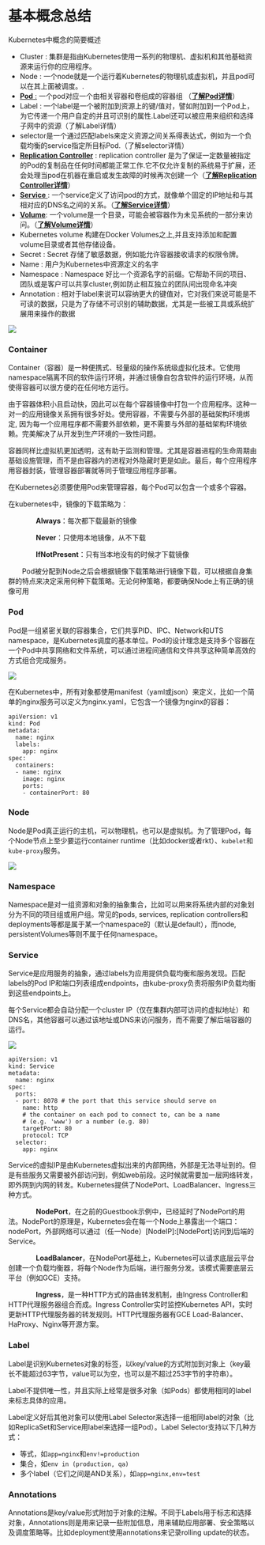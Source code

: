 # 基本概念总结

Kubernetes中概念的简要概述

* Cluster : 集群是指由Kubernetes使用一系列的物理机、虚拟机和其他基础资源来运行你的应用程序。
* Node : 一个node就是一个运行着Kubernetes的物理机或虚拟机，并且pod可以在其上面被调度。.
* [**Pod** :](https://www.kubernetes.org.cn/kubernetes-pod) 一个pod对应一个由相关容器和卷组成的容器组 （[**了解Pod详情**](https://www.kubernetes.org.cn/kubernetes-pod)）
* Label : 一个label是一个被附加到资源上的键/值对，譬如附加到一个Pod上，为它传递一个用户自定的并且可识别的属性.Label还可以被应用来组织和选择子网中的资源（了解Label详情）
* selector是一个通过匹配labels来定义资源之间关系得表达式，例如为一个负载均衡的service指定所目标Pod.（了解selector详情）
* [**Replication Controller**](https://www.kubernetes.org.cn/replication-controller-kubernetes) : replication controller 是为了保证一定数量被指定的Pod的复制品在任何时间都能正常工作.它不仅允许复制的系统易于扩展，还会处理当pod在机器在重启或发生故障的时候再次创建一个（[**了解Replication Controller详情**](https://www.kubernetes.org.cn/replication-controller-kubernetes)）
* [**Service** ](https://www.kubernetes.org.cn/kubernetes-services): 一个service定义了访问pod的方式，就像单个固定的IP地址和与其相对应的DNS名之间的关系。（[**了解Service详情**](https://www.kubernetes.org.cn/kubernetes-services)）
* [**Volume**](https://www.kubernetes.org.cn/kubernetes-volumes): 一个volume是一个目录，可能会被容器作为未见系统的一部分来访问。（[**了解Volume详情**](https://www.kubernetes.org.cn/kubernetes-volumes)）
* Kubernetes volume 构建在Docker Volumes之上,并且支持添加和配置volume目录或者其他存储设备。
* Secret : Secret 存储了敏感数据，例如能允许容器接收请求的权限令牌。
* Name : 用户为Kubernetes中资源定义的名字
* Namespace : Namespace 好比一个资源名字的前缀。它帮助不同的项目、团队或是客户可以共享cluster,例如防止相互独立的团队间出现命名冲突
* Annotation : 相对于label来说可以容纳更大的键值对，它对我们来说可能是不可读的数据，只是为了存储不可识别的辅助数据，尤其是一些被工具或系统扩展用来操作的数据

![](../.gitbook/assets/image%20%287%29.png)

### Container <a id="container"></a>

Container（容器）是一种便携式、轻量级的操作系统级虚拟化技术。它使用namespace隔离不同的软件运行环境，并通过镜像自包含软件的运行环境，从而使得容器可以很方便的在任何地方运行。

由于容器体积小且启动快，因此可以在每个容器镜像中打包一个应用程序。这种一对一的应用镜像关系拥有很多好处。使用容器，不需要与外部的基础架构环境绑定, 因为每一个应用程序都不需要外部依赖，更不需要与外部的基础架构环境依赖。完美解决了从开发到生产环境的一致性问题。

容器同样比虚拟机更加透明，这有助于监测和管理。尤其是容器进程的生命周期由基础设施管理，而不是由容器内的进程对外隐藏时更是如此。最后，每个应用程序用容器封装，管理容器部署就等同于管理应用程序部署。

在Kubernetes必须要使用Pod来管理容器，每个Pod可以包含一个或多个容器。

在kubernetes中，镜像的下载策略为：

　　　　**Always**：每次都下载最新的镜像

　　　　**Never**：只使用本地镜像，从不下载

　　　　**IfNotPresent**：只有当本地没有的时候才下载镜像

　　Pod被分配到Node之后会根据镜像下载策略进行镜像下载，可以根据自身集群的特点来决定采用何种下载策略。无论何种策略，都要确保Node上有正确的镜像可用

### Pod <a id="pod"></a>

Pod是一组紧密关联的容器集合，它们共享PID、IPC、Network和UTS namespace，是Kubernetes调度的基本单位。Pod的设计理念是支持多个容器在一个Pod中共享网络和文件系统，可以通过进程间通信和文件共享这种简单高效的方式组合完成服务。

![](../.gitbook/assets/image%20%28116%29.png)

在Kubernetes中，所有对象都使用manifest（yaml或json）来定义，比如一个简单的nginx服务可以定义为nginx.yaml，它包含一个镜像为nginx的容器：

```text
apiVersion: v1
kind: Pod
metadata:
  name: nginx
  labels:
    app: nginx
spec:
  containers:
  - name: nginx
    image: nginx
    ports:
    - containerPort: 80
```

### Node <a id="node"></a>

Node是Pod真正运行的主机，可以物理机，也可以是虚拟机。为了管理Pod，每个Node节点上至少要运行container runtime（比如docker或者rkt）、`kubelet`和`kube-proxy`服务。

![](../.gitbook/assets/image%20%2812%29.png)

### Namespace <a id="namespace"></a>

Namespace是对一组资源和对象的抽象集合，比如可以用来将系统内部的对象划分为不同的项目组或用户组。常见的pods, services, replication controllers和deployments等都是属于某一个namespace的（默认是default），而node, persistentVolumes等则不属于任何namespace。

### Service <a id="service"></a>

Service是应用服务的抽象，通过labels为应用提供负载均衡和服务发现。匹配labels的Pod IP和端口列表组成endpoints，由kube-proxy负责将服务IP负载均衡到这些endpoints上。

每个Service都会自动分配一个cluster IP（仅在集群内部可访问的虚拟地址）和DNS名，其他容器可以通过该地址或DNS来访问服务，而不需要了解后端容器的运行。

![](https://kubernetes.feisky.xyz/zh/introduction/media/14731220608865.png)

```text
apiVersion: v1
kind: Service
metadata:
  name: nginx
spec:
  ports:
  - port: 8078 # the port that this service should serve on
    name: http
    # the container on each pod to connect to, can be a name
    # (e.g. 'www') or a number (e.g. 80)
    targetPort: 80
    protocol: TCP
  selector:
    app: nginx
```

Service的虚拟IP是由Kubernetes虚拟出来的内部网络，外部是无法寻址到的。但是有些服务又需要被外部访问到，例如web前段。这时候就需要加一层网络转发，即外网到内网的转发。Kubernetes提供了NodePort、LoadBalancer、Ingress三种方式。

　　　　**NodePort**，在之前的Guestbook示例中，已经延时了NodePort的用法。NodePort的原理是，Kubernetes会在每一个Node上暴露出一个端口：nodePort，外部网络可以通过（任一Node）\[NodeIP\]:\[NodePort\]访问到后端的Service。

　　　　**LoadBalancer**，在NodePort基础上，Kubernetes可以请求底层云平台创建一个负载均衡器，将每个Node作为后端，进行服务分发。该模式需要底层云平台（例如GCE）支持。

　　　　**Ingress**，是一种HTTP方式的路由转发机制，由Ingress Controller和HTTP代理服务器组合而成。Ingress Controller实时监控Kubernetes API，实时更新HTTP代理服务器的转发规则。HTTP代理服务器有GCE Load-Balancer、HaProxy、Nginx等开源方案。

### Label <a id="label"></a>

Label是识别Kubernetes对象的标签，以key/value的方式附加到对象上（key最长不能超过63字节，value可以为空，也可以是不超过253字节的字符串）。

Label不提供唯一性，并且实际上经常是很多对象（如Pods）都使用相同的label来标志具体的应用。

Label定义好后其他对象可以使用Label Selector来选择一组相同label的对象（比如ReplicaSet和Service用label来选择一组Pod）。Label Selector支持以下几种方式：

* 等式，如`app=nginx`和`env!=production`
* 集合，如`env in (production, qa)`
* 多个label（它们之间是AND关系），如`app=nginx,env=test`

### Annotations <a id="annotations"></a>

Annotations是key/value形式附加于对象的注解。不同于Labels用于标志和选择对象，Annotations则是用来记录一些附加信息，用来辅助应用部署、安全策略以及调度策略等。比如deployment使用annotations来记录rolling update的状态。

